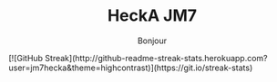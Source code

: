 <div id="header" align="center">
  <h1>HeckA JM7</h1>
  <p> Bonjour </p>
  
</div>
[![GitHub Streak](http://github-readme-streak-stats.herokuapp.com?user=jm7hecka&theme=highcontrast)](https://git.io/streak-stats)
